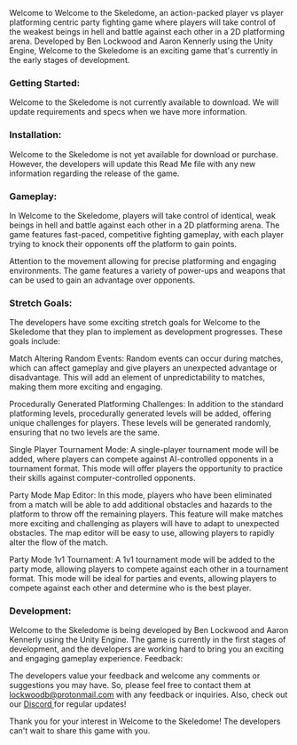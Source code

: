 Welcome to Welcome to the Skeledome, an action-packed player vs player platforming centric party fighting game where players will take control of the weakest beings in hell and battle against each other in a 2D platforming arena. Developed by Ben Lockwood and Aaron Kennerly using the Unity Engine, Welcome to the Skeledome is an exciting game that's currently in the early stages of development.


### Getting Started:
Welcome to the Skeledome is not currently available to download. We will update requirements and specs when we have more information.

### Installation:
Welcome to the Skeledome is not yet available for download or purchase. However, the developers will update this Read Me file with any new information regarding the release of the game.

### Gameplay:
In Welcome to the Skeledome, players will take control of identical, weak beings in hell and battle against each other in a 2D platforming arena. The game features fast-paced, competitive fighting gameplay, with each player trying to knock their opponents off the platform to gain points.

Attention to the movement allowing for precise platforming and engaging environments. The game features a variety of power-ups and weapons that can be used to gain an advantage over opponents.

### Stretch Goals:
The developers have some exciting stretch goals for Welcome to the Skeledome that they plan to implement as development progresses. These goals include:

   Match Altering Random Events: Random events can occur during matches, which can affect gameplay and give players an unexpected advantage or disadvantage. This will add an element of unpredictability to matches, making them more exciting and engaging.

   Procedurally Generated Platforming Challenges: In addition to the standard platforming levels, procedurally generated levels will be added, offering unique challenges for players. These levels will be generated randomly, ensuring that no two levels are the same.

   Single Player Tournament Mode: A single-player tournament mode will be added, where players can compete against AI-controlled opponents in a tournament format. This mode will offer players the opportunity to practice their skills against computer-controlled opponents.

   Party Mode Map Editor: In this mode, players who have been eliminated from a match will be able to add additional obstacles and hazards to the platform to throw off the remaining players. This feature will make matches more exciting and challenging as players will have to adapt to unexpected obstacles. The map editor will be easy to use, allowing players to rapidly alter the flow of the match. 
    
   Party Mode 1v1 Tournament: A 1v1 tournament mode will be added to the party mode, allowing players to compete against each other in a tournament format. This mode will be ideal for parties and events, allowing players to compete against each other and determine who is the best player.

### Development:
Welcome to the Skeledome is being developed by Ben Lockwood and Aaron Kennerly using the Unity Engine. The game is currently in the first stages of development, and the developers are working hard to bring you an exciting and engaging gameplay experience.
Feedback:

The developers value your feedback and welcome any comments or suggestions you may have. So, please feel free to contact them at lockwoodb@protonmail.com with any feedback or inquiries. Also, check out our <a href ="https://discord.gg/wFPWCHWp6n">
  Discord
  </a> for regular updates!

Thank you for your interest in Welcome to the Skeledome! The developers can't wait to share this game with you.
